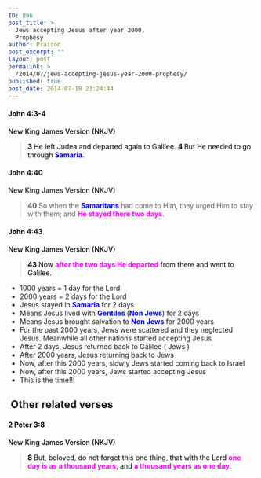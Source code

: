 ```yaml
---
ID: 896
post_title: >
  Jews accepting Jesus after year 2000,
  Prophesy
author: Praison
post_excerpt: ""
layout: post
permalink: >
  /2014/07/jews-accepting-jesus-year-2000-prophesy/
published: true
post_date: 2014-07-18 23:24:44
---
```

<h4 class="passage-display" style="font-weight: 500; color: #000000;"><strong><span class="passage-display-bcv">John 4:3-4</span></strong></h4>
<p class="passage-display" style="font-weight: 500; color: #000000;"><span class="passage-display-version">New King James Version (NKJV)</span></p>

<blockquote>
<p style="color: #000000;"><span id="en-NKJV-26160" class="text John-4-3"><span class="versenum" style="font-weight: bold;">3 </span>He left Judea and departed again to Galilee. </span><span id="en-NKJV-26161" class="text John-4-4"><span class="versenum" style="font-weight: bold;">4 </span>But He needed to go through <span style="color: #0000ff;"><strong>Samaria</strong></span>.</span></p>
</blockquote>
<h4 class="passage-display" style="font-weight: 500;"><strong><span class="passage-display-bcv">John 4:40</span></strong></h4>
<p class="passage-display" style="font-weight: 500;"><span class="passage-display-version">New King James Version (NKJV)</span></p>

<blockquote><span id="en-NKJV-26197" class="text John-4-40"><span class="versenum" style="font-weight: bold;">40 </span>So when the <span style="color: #0000ff;"><strong>Samaritans</strong></span> had come to Him, they urged Him to stay with them; and <span style="color: #ff00ff;"><strong>He stayed there two days</strong></span>.</span></blockquote>
<h4 class="passage-display" style="font-weight: 500; color: #000000;"><strong><span class="passage-display-bcv">John 4:43</span></strong></h4>
<p class="passage-display" style="font-weight: 500; color: #000000;"><span class="passage-display-version">New King James Version (NKJV)</span></p>

<blockquote>
<p style="color: #000000;"><span class="text John-4-43"><span class="versenum" style="font-weight: bold;">43 </span>Now <span style="color: #ff00ff;"><strong>after the two days He departed</strong></span> from there and went to Galilee.</span></p>
</blockquote>
<ul>
	<li>1000 years = 1 day for the Lord</li>
	<li>2000 years = 2 days for the Lord</li>
	<li>Jesus stayed in <span style="color: #0000ff;"><strong>Samaria</strong></span> for 2 days</li>
	<li>Means Jesus lived with <span style="color: #0000ff;"><strong>Gentiles </strong></span>(<span style="color: #0000ff;"><strong>Non Jews</strong></span>) for 2 days</li>
	<li>Means Jesus brought salvation to <span style="color: #0000ff;"><strong>Non Jews</strong></span> for 2000 years</li>
	<li>For the past 2000 years, Jews were scattered and they neglected Jesus. Meanwhile all other nations started accepting Jesus</li>
	<li>After 2 days, Jesus returned back to Galilee ( Jews )</li>
	<li>After 2000 years, Jesus returning back to Jews</li>
	<li>Now, after this 2000 years, slowly Jews started coming back to Israel</li>
	<li>Now, after this 2000 years, Jews started accepting Jesus</li>
	<li>This is the time!!!</li>
</ul>
<h2> Other related verses</h2>
<h4 class="passage-display" style="font-weight: 500; color: #000000;"><strong><span class="passage-display-bcv">2 Peter 3:8</span></strong></h4>
<p class="passage-display" style="font-weight: 500; color: #000000;"><span class="passage-display-version">New King James Version (NKJV)</span></p>

<blockquote>
<p style="color: #000000;"><span id="en-NKJV-30531" class="text 2Pet-3-8"><span class="versenum" style="font-weight: bold;">8 </span>But, beloved, do not forget this one thing, that with the Lord <span style="color: #ff00ff;"><strong>one day <i>is</i> as a thousand years</strong></span>, and <span style="color: #ff00ff;"><strong>a thousand years as one day</strong></span>.</span></p>
</blockquote>